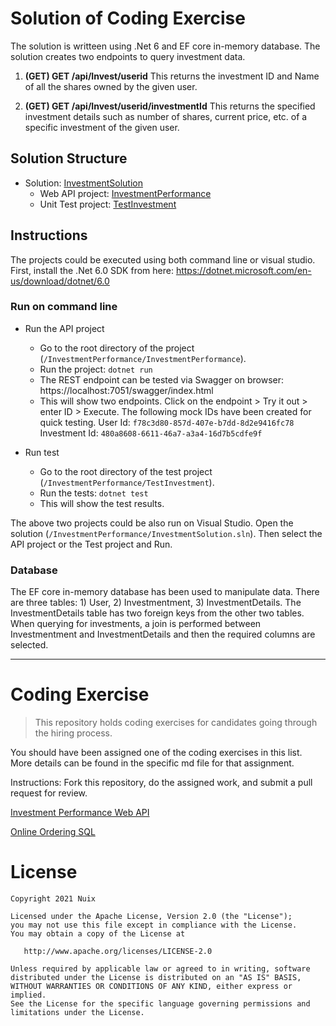 # Solution of Coding Exercise

The solution is writteen using .Net 6 and EF core in-memory database. The solution creates two endpoints to query investment data. 
1. **(GET) GET /api​/Invest​/userid** This returns the investment ID and Name of all the shares owned by the given user. 

2. **(GET) GET /api​/Invest​/userid/investmentId** This returns the specified investment details such as number of shares, current price, etc. of a specific investment of the given user.

## Solution Structure
* Solution: [InvestmentSolution](/InvestmentPerformance)
    - Web API project: [InvestmentPerformance](/InvestmentPerformance/InvestmentPerformance)
    - Unit Test project: [TestInvestment](/InvestmentPerformance/TestInvestment)

## Instructions

The projects could be executed using both command line or visual studio. First, install the .Net 6.0 SDK from here: https://dotnet.microsoft.com/en-us/download/dotnet/6.0 

### Run on command line

* Run the API project
    - Go to the root directory of the project (`/InvestmentPerformance/InvestmentPerformance`).
    - Run the project: `dotnet run`
    - The REST endpoint can be tested via Swagger on browser: https://localhost:7051/swagger/index.html
    - This will show two endpoints. Click on the endpoint > Try it out > enter ID > Execute. The following mock IDs have been created for quick testing.
    User Id: `f78c3d80-857d-407e-b7dd-8d2e9416fc78`
    Investment Id: `480a8608-6611-46a7-a3a4-16d7b5cdfe9f`

* Run test 
    - Go to the root directory of the test project (`/InvestmentPerformance/TestInvestment`).
    - Run the tests: `dotnet test`
    - This will show the test results.

The above two projects could be also run on Visual Studio. Open the solution (`/InvestmentPerformance/InvestmentSolution.sln`). Then select the API project or the Test project and Run.   

### Database
The EF core in-memory database has been used to manipulate data. There are three tables: 1) User, 2) Investmentment, 3) InvestmentDetails. The InvestmentDetails table has two foreign keys from the other two tables. When querying for investments, a join is performed between Investmentment and InvestmentDetails and then the required columns are selected. 
 
 ------------------

# Coding Exercise
> This repository holds coding exercises for candidates going through the hiring process.

You should have been assigned one of the coding exercises in this list.  More details can be found in the specific md file for that assignment.

Instructions: Fork this repository, do the assigned work, and submit a pull request for review.

[Investment Performance Web API](InvestmentPerformanceWebAPI.md#investment-performance-web-api)

[Online Ordering SQL](OnlineOrderingSQL.md#online-ordering)

# License

```
Copyright 2021 Nuix

Licensed under the Apache License, Version 2.0 (the "License");
you may not use this file except in compliance with the License.
You may obtain a copy of the License at

   http://www.apache.org/licenses/LICENSE-2.0

Unless required by applicable law or agreed to in writing, software
distributed under the License is distributed on an "AS IS" BASIS,
WITHOUT WARRANTIES OR CONDITIONS OF ANY KIND, either express or implied.
See the License for the specific language governing permissions and
limitations under the License.
```
